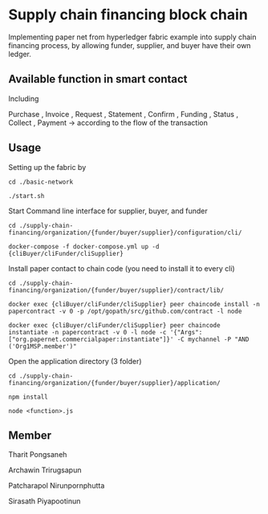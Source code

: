 # Supply chain financing block chain

Implementing paper net from hyperledger fabric example into supply chain financing process, by allowing funder, supplier, and buyer have their own ledger.

## Available function in smart contact

Including

Purchase , Invoice , Request , Statement , Confirm , Funding , Status , Collect , Payment -> according to the flow of the transaction

## Usage

Setting up the fabric by

``
cd ./basic-network
``

``
./start.sh
``

Start Command line interface for supplier, buyer, and funder

``
cd ./supply-chain-financing/organization/{funder/buyer/supplier}/configuration/cli/
``

``
docker-compose -f docker-compose.yml up -d {cliBuyer/cliFunder/cliSupplier}
``

Install paper contact to chain code (you need to install it to every cli)

``
cd ./supply-chain-financing/organization/{funder/buyer/supplier}/contract/lib/
``

``
docker exec {cliBuyer/cliFunder/cliSupplier} peer chaincode install -n papercontract -v 0 -p /opt/gopath/src/github.com/contract -l node
``

``
docker exec {cliBuyer/cliFunder/cliSupplier} peer chaincode instantiate -n papercontract -v 0 -l node -c '{"Args":["org.papernet.commercialpaper:instantiate"]}' -C mychannel -P "AND ('Org1MSP.member')"
``

Open the application directory (3 folder)

``
cd ./supply-chain-financing/organization/{funder/buyer/supplier}/application/
``

``
npm install
``

``
node <function>.js
``

## Member

Tharit Pongsaneh

Archawin Trirugsapun

Patcharapol Nirunpornphutta

Sirasath Piyapootinun
